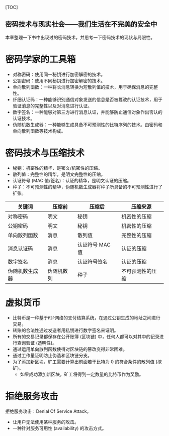 
[TOC]

密码技术与现实社会——我们生活在不完美的安全中
---

本章整理一下书中出现过的密码技术，并思考一下密码技术的现状与局限性。

# 密码学家的工具箱
* 对称密码：使用同一秘钥进行加密解密的技术。
* 公钥密码：使用不同秘钥进行加密解密的技术。
* 单向散列函数：一种将长消息转换为短散列值的技术，用于确保消息的完整性。
* 纤细认证码：一种能够识别通信对象发送的信息是否被篡改的认证技术，用于验证消息的完整性以及对消息进行认证。
* 数字签名：一种能够对第三方进行消息认证，并能够防止通信对象作出否认的认证技术。
* 伪随机数生成器：一种能够生成具备不可预测性的比特序列的技术。由密码和单向散列函数等技术构成。

# 密码技术与压缩技术
* 秘钥：机密性的精华，是密文/机密性的压缩。
* 散列值：完整性的精华，是明文完整性的压缩。
* 认证符号 (MAC 值/签名)：认证的精华，是明文认证的压缩。
* 种子：不可预测性的精华，伪随机数生成器将种子所具备的不可预测性进行了扩张。

|关键词 | 压缩前 | 压缩后 | 压缩来源|
|---|---|---|---|
|对称密码 | 明文 | 秘钥 | 机密性的压缩|
|公钥密码 | 明文 | 秘钥 | 机密性的压缩|
|单向散列函数 | 消息 | 散列值 | 完整性的压缩|
|消息认证码 | 消息 | 认证符号 MAC 值 | 认证的压缩|
|数字签名 | 消息 | 认证符号签名 | 认证的压缩|
|伪随机数生成器 | 伪随机数列 | 种子 | 不可预测性的压缩|

# 虚拟货币
* 比特币是一种基于`P2P`网络的支付结算系统，在通过公钥生成的地址之间进行交易。
* 转账的合法性通过发送者用私钥进行数字签名来证明。
* 所有的交易记录都保存在公开账簿 (区块链) 中，任何人都可以对其中的记录进行查询验证 (透明性)。
* 通过运用单向散列函数使得对区块链的篡改变得非常困难。
* 通过工作量证明防止伪造和区块链分支。
* 为了添加新区块，旷工需要计算出前面若干比特为 0 的符合条件的散列值 (挖矿)。
  * 如果成功添加新区块，矿工将得到一定数量的比特币作为奖励。

# 拒绝服务攻击
拒绝服务攻击：Denial Of Service Attack。
* 让用户无法使用某种服务的攻击。
* 一种针对服务可用性 (availability) 的攻击方式。